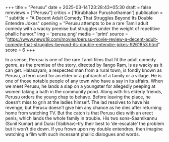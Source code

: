 +++
title = "Perusu"
date = 2025-03-14T23:28:43+05:30
draft = false
mreviews = ["Perusu"]
critics = ['Kirubhakar Purushothaman']
publication = ''
subtitle = "A Decent Adult Comedy That Struggles Beyond Its Double Entendre Jokes"
opening = "Perusu attempts to be a rare Tamil adult comedy with a wacky premise but struggles under the weight of repetitive phallic humor."
img = 'perusu.png'
media = 'print'
source = "https://www.news18.com/movies/perusu-movie-review-a-decent-adult-comedy-that-struggles-beyond-its-double-entendre-jokes-9261853.html"
score = 6
+++

In a sense, Perusu is one of the rare Tamil films that fit the adult comedy genre, as the premise of the story, directed by Ilango Ram, is as wacky as it can get. Halasayam, a respected man from a rural town, is fondly known as Perusu, a term used for an elder or a patriarch of a family or a village. He is one of those notable people of any town who have a say in its affairs. When we meet Perusu, he lands a slap on a youngster for allegedly peeping at women taking a bath in the community pond. Along with his elderly friends, Perusu orders the young chap to behave. Before leaving the place, he doesn’t miss to grin at the ladies himself. The lad resolves to have his revenge, but Perusu doesn’t give him any chance as he dies after returning home from watching TV. But the catch is that Perusu dies with an erect penis, which lands the whole family in trouble. His two sons–Saamikannu (Sunil Kumar) and Durai (Vaibhav)–try their best to ‘de-escalate’ the problem but it won’t die down. If you frown upon my double entendres, then imagine watching a film with such incessant phallic dialogues and words.
